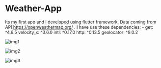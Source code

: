 # Weather-App

Its my first app and I developed using flutter framework.
Data coming from API https://openweathermap.org/ .
I have use these dependencies: - 
  get: ^4.6.5
  velocity_x: ^3.6.0
  intl: ^0.17.0
  http: ^0.13.5
  geolocator: ^9.0.2

![img1](https://user-images.githubusercontent.com/66737001/233956650-75287818-06ae-4803-bccb-1c15cd13e1a8.png)

![img2](https://user-images.githubusercontent.com/66737001/233956680-bc8ac5d9-b4af-4301-a870-815094ec4ac9.png)

![img3](https://user-images.githubusercontent.com/66737001/233956703-d863a61d-47da-4ee2-9919-57617bdb0166.png)
